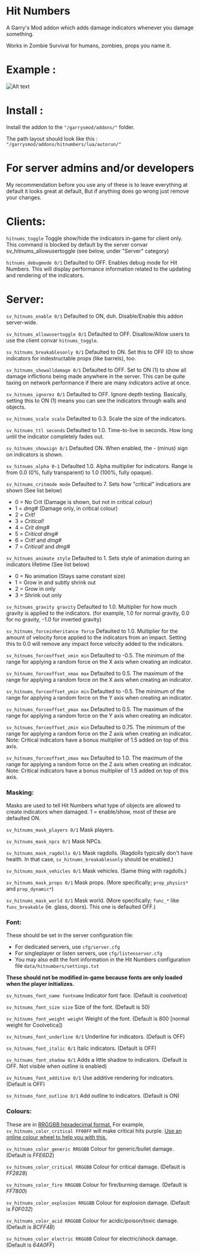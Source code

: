 Hit Numbers
===========

A Garry's Mod addon which adds damage indicators whenever you damage something.

Works in Zombie Survival for humans, zombies, props you name it.

# Example :

![Alt text](http://images.akamai.steamusercontent.com/ugc/577849023630942742/5CD9AFB6F6C0EF79EC0C302E6DBAE8AF859DE9F6/ "example")

# Install :

Install the addon to the `"/garrysmod/addons/"` folder.

The path layout should look like this : `"/garrysmod/addons/hitnumbers/lua/autorun/"`

For server admins and/or developers
===================================

My recommendation before you use any of these is to leave everything at default it looks great at default, But if anything does go wrong just remove your changes.

# Clients:

`hitnums_toggle`
Toggle show/hide the indicators in-game for client only. This command is blocked by default by the server convar sv_hitnums_allowusertoggle (see below, under "Server" category)

`hitnums_debugmode 0/1`
Defaulted to OFF. Enables debug mode for Hit Numbers. This will display performance information related to the updating and rendering of the indicators.

# Server:

`sv_hitnums_enable 0/1`
Defaulted to ON, duh. Disable/Enable this addon server-wide.

`sv_hitnums_allowusertoggle 0/1`
Defaulted to OFF. Disallow/Allow users to use the client convar `hitnums_toggle`.

`sv_hitnums_breakablesonly 0/1`
Defaulted to ON. Set this to OFF (0) to show indicators for indestructable props (like barrels), too.

`sv_hitnums_showalldamage 0/1`
Defaulted to OFF. Set to ON (1) to show all damage inflictions being made anywhere in the server. This can be quite taxing on network performance if there are many indicators active at once.

`sv_hitnums_ignorez 0/1`
Defaulted to OFF. Ignore depth testing. Basically, setting this to ON (1) means you can see the indicators through walls and objects.

`sv_hitnums_scale scale`
Defaulted to 0.3. Scale the size of the indicators.

`sv_hitnums_ttl seconds`
Defaulted to 1.0. Time-to-live in seconds. How long until the indicator completely fades out.

`sv_hitnums_showsign 0/1`
Defaulted ON. When enabled, the - (minus) sign on indicators is shown.

`sv_hitnums_alpha 0-1`
Defaulted 1.0. Alpha multiplier for indicators. Range is from 0.0 (0%, fully transparent) to 1.0 (100%, fully opaque).

`sv_hitnums_critmode mode`
Defaulted to 7. Sets how "critical" indicatiors are shown (See list below)
* 0 = No Crit (Damage is shown, but not in critical colour)
* 1 = _dmg#_ (Damage only, in critical colour)
* 2 = _Crit!_
* 3 = _Critical!_
* 4 = _Crit dmg#_
* 5 = _Critical dmg#_
* 6 = _Crit!_ and _dmg#_
* 7 = _Critical!_ and _dmg#_

`sv_hitnums_animate style`
Defaulted to 1. Sets style of animation during an indicators lifetime (See list below)
* 0 = No animation (Stays same constant size)
* 1 = Grow in and subtly shrink out
* 2 = Grow in only
* 3 = Shrink out only

`sv_hitnums_gravity gravity`
Defaulted to 1.0. Multiplier for how much gravity is applied to the indicators. (for example, 1.0 for normal gravity, 0.0 for no gravity, -1.0 for inverted gravity)

`sv_hitnums_forceinheritance force`
Defaulted to 1.0. Multiplier for the amount of velocity force applied to the indicators from an impact. Setting this to 0.0 will remove any impact force velocity added to the indicators.

`sv_hitnums_forceoffset_xmin min`
Defaulted to -0.5. The minimum of the range for applying a random force on the X axis when creating an indicator. 

`sv_hitnums_forceoffset_xmax max`
Defaulted to 0.5. The maximum of the range for applying a random force on the X axis when creating an indicator. 

`sv_hitnums_forceoffset_ymin min`
Defaulted to -0.5. The minimum of the range for applying a random force on the Y axis when creating an indicator. 

`sv_hitnums_forceoffset_ymax max`
Defaulted to 0.5. The maximum of the range for applying a random force on the Y axis when creating an indicator. 

`sv_hitnums_forceoffset_zmin min`
Defaulted to 0.75. The minimum of the range for applying a random force on the Z axis when creating an indicator.
Note: Critical indicators have a bonus multiplier of 1.5 added on top of this axis. 

`sv_hitnums_forceoffset_zmax max`
Defaulted to 1.0. The maximum of the range for applying a random force on the Z axis when creating an indicator.
Note: Critical indicators have a bonus multiplier of 1.5 added on top of this axis. 

### Masking:
Masks are used to tell Hit Numbers what type of objects are allowed to create indicators when damaged. 1 = enable/show, most of these are defaulted ON.

`sv_hitnums_mask_players 0/1`
Mask players.

`sv_hitnums_mask_npcs 0/1`
Mask NPCs.

`sv_hitnums_mask_ragdolls 0/1`
Mask ragdolls. (Ragdolls typically don't have health. In that case, `sv_hitnums_breakablesonly` should be enabled.)

`sv_hitnums_mask_vehicles 0/1`
Mask vehicles. (Same thing with ragdolls.)

`sv_hitnums_mask_props 0/1`
Mask props. (More specifically; `prop_physics*` and `prop_dynamic*`)

`sv_hitnums_mask_world 0/1`
Mask world. (More specifically; `func_*` like `func_breakable` (ie. glass, doors). This one is defaulted OFF.)

### Font:
These should be set in the server configuration file:
* For dedicated servers, use `cfg/server.cfg`
* For singleplayer or listen servers, use `cfg/listenserver.cfg`
* You may also edit the font information in the Hit Numbers configuration file `data/hitnumbers/settings.txt`

**These should not be modified in-game because fonts are only loaded when the player initializes.**

`sv_hitnums_font_name fontname`
Indicator font face. (Default is _coolvetica_)

`sv_hitnums_font_size size`
Size of the font. (Default is 50)

`sv_hitnums_font_weight weight`
Weight of the font. (Default is 800 [normal weight for Coolvetica])

`sv_hitnums_font_underline 0/1`
Underline for indicators. (Default is OFF)

`sv_hitnums_font_italic 0/1`
Italic indicators. (Default is OFF)

`sv_hitnums_font_shadow 0/1`
Adds a little shadow to indicators. (Default is OFF. Not visible when outline is enabled)

`sv_hitnums_font_additive 0/1`
Use additive rendering for indicators. (Default is OFF)

`sv_hitnums_font_outline 0/1`
Add outline to indicators. (Default is ON)

### Colours:
These are in [RRGGBB hexadecimal format.](http://en.wikipedia.org/wiki/Web_colors#Hex_triplet) For example, `sv_hitnums_color_critical FF00FF` will make critical hits purple. [Use an online colour wheel to help you with this.](http://www.colorspire.com/rgb-color-wheel/)

`sv_hitnums_color_generic RRGGBB`
Colour for generic/bullet damage. (Default is _FFE6D2_)

`sv_hitnums_color_critical RRGGBB`
Colour for critical damage. (Default is _FF2828_)

`sv_hitnums_color_fire RRGGBB`
Colour for fire/burning damage. (Default is _FF7800_)

`sv_hitnums_color_explosion RRGGBB`
Colour for explosion damage. (Default is _F0F032_)

`sv_hitnums_color_acid RRGGBB`
Colour for acidic/poison/toxic damage. (Default is _8CFF4B_)

`sv_hitnums_color_electric RRGGBB`
Colour for electric/shock damage. (Default is _64A0FF_)
